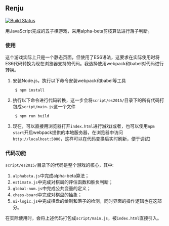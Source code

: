 ## Renju

[![Build Status](https://travis-ci.org/mapan1984/Renju.svg?branch=master)](https://travis-ci.org/mapan1984/Renju)

用JavaScript完成的五子棋游戏，采用alpha-beta剪枝算法进行落子判断。

### 使用

这个游戏实际上只是一个静态页面，但使用了ES6语法，这要求在实际使用时将ES6代码转换为现在浏览器支持的代码。我选择使用webpack和babel对代码进行转换。

1. 安装Node.js，执行以下命令安装webpack和babel等工具

        $ npm install

2. 执行以下命令进行代码转换，这一步会将`script/es2015/`目录下的所有代码打包成`script/main.js`这一个文件

        $ npm run build

3. 现在，可以直接用浏览器打开`index.html`进行游戏(或者，也可以使用`npm start`开启webpack提供的本地服务器，在浏览器中访问`http://localhost:5000`，这样可以在代码变换后实时刷新，便于调试)

### 代码功能

`script/es2015/`目录下的代码是整个游戏的核心，其中:

1. `alphabeta.js`中完成alpha-beta算法；
2. `estimate.js`中完成对棋局的评估函数和胜负判断；
3. `global-num.js`中完成公共变量的定义；
4. `chess-board`中完成对棋盘的抽象；
5. `ui-logic.js`中完成棋盘的绘制和落子的检测，同时界面的操作逻辑也在这部分。

在实际使用时，会将上述代码打包成`script/main.js`，被`index.html`直接引入。

